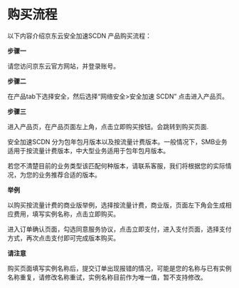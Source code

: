 # 购买流程
以下内容介绍京东云安全加速SCDN 产品购买流程：

**步骤一**


请您访问京东云官方网站，并登录账号。

**步骤二**

在产品tab下选择安全，然后选择“网络安全>安全加速 SCDN” 点击进入产品页。


**步骤三**

进入产品页，在产品页面左上角，点击立即购买按钮。会跳转到购买页面.

安全加速SCDN 分为包年包月版本以及按流量计费版本。一般情况下，SMB业务适用于按流量计费版本，中大型业务适用于包年包月版本。

若您不清楚目前的业务类型该匹配何种版本，请联系客服，我们将根据您的实际情况，为您的业务推荐合适的版本。

**举例**

以购买按流量计费的商业版举例，选择按流量计费，商业版，页面左下角会生成相应费用，填写实例名称，点击立即购买。

进入订单确认页面，勾选同意服务协议，点击立即支付，进入支付页面，选择支付方式，再次点击支付即可完成版本购买。

**请注意**

购买页面填写实例名称后，提交订单出现报错的情况，可能是您的名称与已有实例名称重复，请修改名称重试，实例名称目前作为唯一值，暂不支持修改。

